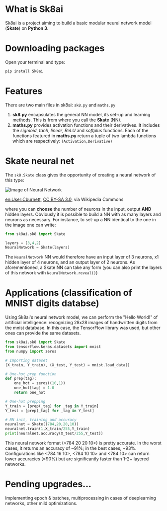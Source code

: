 # What is Sk8ai
Sk8ai is a project aiming to build a basic modular neural  network model (**Skate**) on **Python 3**.

# Downloading packages

Open your terminal and type:
```bash
pip install Sk8ai
```

# Features
There are two main files in sk8ai: `sk8.py` and `maths.py`

1. **sk8.py** encapsulates the general NN model, its set-up and learning methods. This is from where you call the **Skate** (NN).
2. **maths.py** provides activation functions and their derivatives. It includes the *sigmoid*, *tanh*, *linear*, *ReLU* and *softplus* functions. Each of the functions featured in **maths.py** return a tuple of two lambda functions which are respectively: `(Activation,Derivative)`

# Skate neural net

The `sk8.Skate` class gives the opportunity of creating a neural network of this type:


![Image of Neural Network](https://upload.wikimedia.org/wikipedia/commons/e/e4/Artificial_neural_network.svg "Neural Network")

[en:User:Cburnett](https://www.google.com "Wikipedia"), [CC BY-SA 3.0](http://creativecommons.org/licenses/by-sa/3.0/ "Creative commons"), via Wikipedia Commons

where you can **choose** the number of neurons in the input, output __AND__ hidden layers. Obviously it is possible to build a NN with as many layers and neurons as necessary. For instance, to set-up a NN identical to the one in the image one can write:

```python
from sk8ai.sk8 import Skate

layers = (3,4,2)
NeuralNetwork = Skate(layers)
```

The `NeuralNetwork` NN would therefore have an input layer of 3 neurons, x1 hidden layer of 4 neurons, and an output layer of 2 neurons. As aforementioned, a Skate NN can take any form (you can also print the layers of this network with `NeuralNetwork.reveal()`)

# Applications (classification of MNIST digits databse)

Using Sk8ai's neural network model, we can perform the "Hello World!" of artificial intelligence: recognizing 28x28 images of handwritten digits from the mnist database. In this case, the TensorFlow library was used, but other ones can provide the same datasets.

```python
from sk8ai.sk8 import Skate
from tensorflow.keras.datasets import mnist
from numpy import zeros

# Importing dataset
(X_train, Y_train), (X_test, Y_test) = mnist.load_data()

# One-hot prep function
def prep(tag):
    one_hot = zeros((10,1))
    one_hot[tag] = 1.0
    return one_hot

# One-hot prepping
Y_train = [prep(_tag) for _tag in Y_train]
Y_test = [prep(_tag) for _tag in Y_test]

# NN init, training and accuracy
neuralnet = Skate((784,20,20,10))
neuralnet.train(1,X_train/255,Y_train)
print(neuralnet.accuracy(X_test/255,Y_test))
```

This neural network format (<784 20 20 10>) is pretty accurate. In the worst cases, it returns an accuracy of ~91%; in the best cases, ~93%. Configurations like <784 16 10>, <784 10 10> and <784 10> can return lower accuracies (≤90%) but are significantly faster than 1-2+ layered networks.

# Pending upgrades...

Implementing epoch & batches, multiprocessing in cases of deeplearning networks, other mild optimizations.

